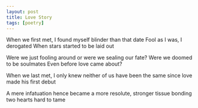 ```yaml
---
layout: post
title: Love Story
tags: [poetry]
---
```


When we first met, I found
myself blinder than that date
Fool as I was, I derogated
When stars started to be laid out

Were we just fooling around
or were we sealing our fate?
Were we doomed to be soulmates
Even before love came about?

When we last met, I only knew
neither of us have been the same
since love made his first debut

A mere infatuation hence became
a more resolute, stronger tissue
bonding two hearts hard to tame
